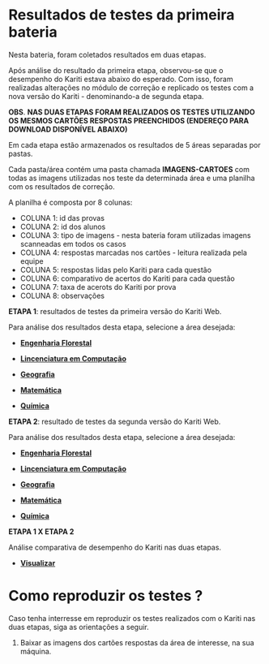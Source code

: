 # **Resultados de testes da primeira bateria**

Nesta bateria, foram coletados resultados em duas etapas.

Após análise do resultado da primeira etapa, observou-se que o desempenho do Kariti estava abaixo do esperado. Com isso, foram realizadas alterações no módulo de correção e replicado os testes com a nova versão do Kariti - denominando-a de segunda etapa.

**OBS**. **NAS DUAS ETAPAS FORAM REALIZADOS OS TESTES UTILIZANDO OS MESMOS CARTÕES RESPOSTAS PREENCHIDOS (ENDEREÇO PARA DOWNLOAD DISPONÍVEL ABAIXO)**

Em cada etapa estão armazenados os resultados de 5 áreas separadas por pastas.

Cada pasta/área contém uma pasta chamada **IMAGENS-CARTOES** com todas as imagens utilizadas nos teste da determinada área e uma planilha com os resultados de correção.

A planilha é composta por 8 colunas:
  * COLUNA 1: id das provas                            
  * COLUNA 2: id dos alunos                            
  * COLUNA 3: tipo de imagens - nesta bateria foram utilizadas imagens scanneadas em todos os casos                         
  * COLUNA 4: respostas marcadas nos cartões - leitura realizada pela equipe           
  * COLUNA 5: respostas lidas pelo Kariti para cada questão
  * COLUNA 6: comparativo de acertos do Kariti para cada questão
  * COLUNA 7: taxa de acerots do Kariti por prova
  * COLUNA 8: observações

**ETAPA 1**: resultados de testes da primeira versão do Kariti Web.

  Para análise dos resultados desta etapa, selecione a área desejada:
  
  * [**Engenharia Florestal**](https://drive.google.com/drive/folders/1vdOpe2z-1R9QCWAHhGu8EjI3RYCK2dmR?usp=drive_link)
  
  * [**Lincenciatura em Computação**](https://drive.google.com/drive/folders/1-F5p1pxCkCyTHuRTXD9VwIbtSa_0Ky5F?usp=drive_link)
  
  * [**Geografia**](https://drive.google.com/drive/folders/1bvu3uqYXaX0jSVXLc5JLk6jr1nVc3Eq6?usp=drive_link)
  
  * [**Matemática**](https://drive.google.com/drive/folders/1AE9yZ8S4ivnZwtebqB8XWW9vyB7MgAR_?usp=drive_link)
  
  * [**Química**](https://drive.google.com/drive/folders/1yWxFRYng6wU8FaZAFhqjSMKgX9HjEOHw?usp=drive_link)
  
**ETAPA 2**: resultado de testes da segunda versão do Kariti Web.

  Para análise dos resultados desta etapa, selecione a área desejada:
  
  * [**Engenharia Florestal**](https://drive.google.com/drive/folders/1HlIPCIyqhPNV08gmfWpft1ZJTD7WxJfI?usp=drive_link)
  
  * [**Lincenciatura em Computação**](https://drive.google.com/drive/folders/13CiVSJaUSDJ_BLm5c3SBLrB8QYnwxfNR?usp=drive_link)
  
  * [**Geografia**](https://drive.google.com/drive/folders/1kzteAFRs5qbjae_T7ffD7eNUIeZRvDyC?usp=drive_link)
  
  * [**Matemática**](https://drive.google.com/drive/folders/1Z7r7FItqive3M8ISNJvVBGjSBYQdt8Dd?usp=drive_link)
  
  * [**Química**](https://drive.google.com/drive/folders/1KeP2F39zn3ofKF1gLN_awl3TdXP27ORF?usp=drive_link)

**ETAPA 1 X ETAPA 2**

  Análise comparativa de desempenho do Kariti nas duas etapas.

   * [**Visualizar**](https://docs.google.com/spreadsheets/d/1VdV9m1zshh1lKUUFrQg2w275KWqBOP3i/edit?usp=drive_link&ouid=109582750218571513653&rtpof=true&sd=true)

# Como reproduzir os testes ?

 Caso tenha interresse em reproduzir os testes realizados com o Kariti nas duas etapas, siga as orientações a seguir.

 1. Baixar as imagens dos cartões respostas da área de interesse, na sua máquina.

  

